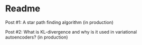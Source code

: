 # Readme

Post #1: A star path finding algorithm (in production)

Post #2: What is KL-divergence and why is it used in variational autoencoders? (in production)

